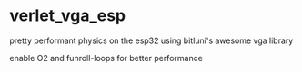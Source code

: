 # verlet_vga_esp
 pretty performant physics on the esp32 using bitluni's awesome vga library

enable O2 and funroll-loops for better performance
